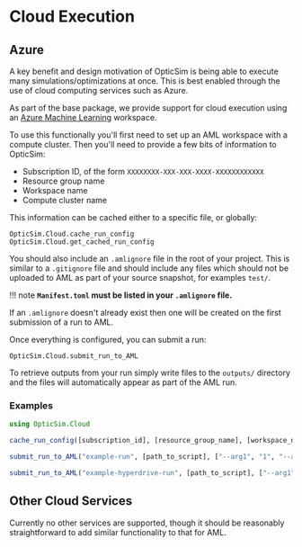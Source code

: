 # Cloud Execution

## Azure

A key benefit and design motivation of OpticSim is being able to execute many simulations/optimizations at once.
This is best enabled through the use of cloud computing services such as Azure.

As part of the base package, we provide support for cloud execution using an [Azure Machine Learning](https://azure.microsoft.com/en-gb/free/machine-learning) workspace.

To use this functionally you'll first need to set up an AML workspace with a compute cluster. Then you'll need to provide a few bits of information to OpticSim:

- Subscription ID, of the form `XXXXXXXX-XXX-XXX-XXXX-XXXXXXXXXXXX`
- Resource group name
- Workspace name
- Compute cluster name

This information can be cached either to a specific file, or globally:

```@docs
OpticSim.Cloud.cache_run_config
OpticSim.Cloud.get_cached_run_config
```

You should also include an `.amlignore` file in the root of your project.
This is similar to a `.gitignore` file and should include any files which should not be uploaded to AML as part of your source snapshot, for examples `test/`.

!!! note
    **`Manifest.toml` must be listed in your `.amlignore` file.**

If an `.amlignore` doesn't already exist then one will be created on the first submission of a run to AML.

Once everything is configured, you can submit a run:

```@docs
OpticSim.Cloud.submit_run_to_AML
```

To retrieve outputs from your run simply write files to the `outputs/` directory and the files will automatically appear as part of the AML run.

### Examples

```julia
using OpticSim.Cloud

cache_run_config([subscription_id], [resource_group_name], [workspace_name], [compute_name], [path_to_config])

submit_run_to_AML("example-run", [path_to_script], ["--arg1", "1", "--arg2", "2"], nothing, [path_to_config])

submit_run_to_AML("example-hyperdrive-run", [path_to_script], ["--arg1", "1"], Dict("--arg2" => ["1", "2", "3"]), [path_to_config])
```

## Other Cloud Services

Currently no other services are supported, though it should be reasonably straightforward to add similar functionality to that for AML.
